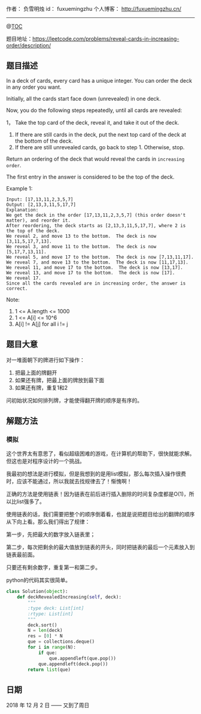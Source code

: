 

作者： 负雪明烛
id：	fuxuemingzhu
个人博客：	http://fuxuemingzhu.cn/

---
@[TOC](目录)


题目地址：https://leetcode.com/problems/reveal-cards-in-increasing-order/description/


## 题目描述
In a deck of cards, every card has a unique integer.  You can order the deck in any order you want.

Initially, all the cards start face down (unrevealed) in one deck.

Now, you do the following steps repeatedly, until all cards are revealed:

1， Take the top card of the deck, reveal it, and take it out of the deck.
1. If there are still cards in the deck, put the next top card of the deck at the bottom of the deck.
1. If there are still unrevealed cards, go back to step 1.  Otherwise, stop.

Return an ordering of the deck that would reveal the cards in ``increasing order``.

The first entry in the answer is considered to be the top of the deck.

 

Example 1:

    Input: [17,13,11,2,3,5,7]
    Output: [2,13,3,11,5,17,7]
    Explanation: 
    We get the deck in the order [17,13,11,2,3,5,7] (this order doesn't matter), and reorder it.
    After reordering, the deck starts as [2,13,3,11,5,17,7], where 2 is the top of the deck.
    We reveal 2, and move 13 to the bottom.  The deck is now [3,11,5,17,7,13].
    We reveal 3, and move 11 to the bottom.  The deck is now [5,17,7,13,11].
    We reveal 5, and move 17 to the bottom.  The deck is now [7,13,11,17].
    We reveal 7, and move 13 to the bottom.  The deck is now [11,17,13].
    We reveal 11, and move 17 to the bottom.  The deck is now [13,17].
    We reveal 13, and move 17 to the bottom.  The deck is now [17].
    We reveal 17.
    Since all the cards revealed are in increasing order, the answer is correct.
 

Note:

1. 1 <= A.length <= 1000
1. 1 <= A[i] <= 10^6
1. A[i] != A[j] for all i != j


## 题目大意

对一堆面朝下的牌进行如下操作：

1. 把最上面的牌翻开
2. 如果还有牌，把最上面的牌放到最下面
3. 如果还有牌，重复1和2

问初始状况如何排列牌，才能使得翻开牌的顺序是有序的。

## 解题方法

### 模拟

这个世界太有意思了，看似超级困难的游戏，在计算机的帮助下，很快就能求解。但这也是对程序设计的一个挑战。

我最初的想法是进行模拟，但是我想到的是用list模拟，那么每次插入操作很费时，应该不能通过，所以我就去找规律去了！惭愧啊！

正确的方法是使用链表！因为链表在前后进行插入删除的时间复杂度都是O(1)，所以比list强多了。

使用链表的话，我们需要把整个的顺序倒着看，也就是说把题目给出的翻牌的顺序从下向上看。那么我们得出了规律：

第一步，先把最大的数字放入链表里；

第二步，每次把剩余的最大值放到链表的开头，同时把链表的最后一个元素放入到链表最前面。

只要还有剩余数字，重复第一和第二步。

python的代码其实很简单。

```python
class Solution(object):
    def deckRevealedIncreasing(self, deck):
        """
        :type deck: List[int]
        :rtype: List[int]
        """
        deck.sort()
        N = len(deck)
        res = [0] * N
        que = collections.deque()
        for i in range(N):
            if que:
                que.appendleft(que.pop())
            que.appendleft(deck.pop())
        return list(que)
```


## 日期

2018 年 12 月 2 日 —— 又到了周日


  [1]: https://assets.leetcode.com/uploads/2018/11/29/tree_ex.png
